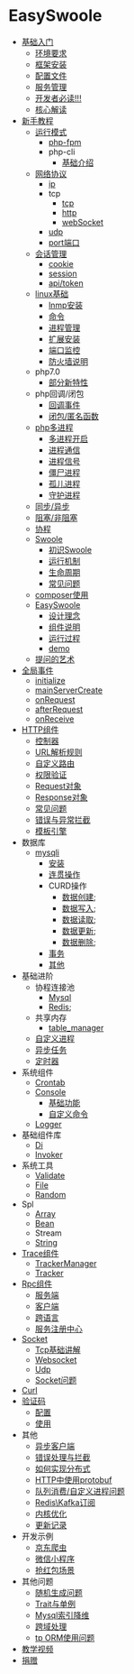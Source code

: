 # EasySwoole

- [基础入门](README.md)
    - [环境要求](Introduction/environment.md)
    - [框架安装](Introduction/install.md)
    - [配置文件](Introduction/config.md)
    - [服务管理](Introduction/server.md)
    - [开发者必读!!!](Introduction/remind.md)
    - [核心解读](Introduction/design.md)
- [新手教程](noobCourse/Introduction.md)
    - [运行模式](noobCourse/RunMode/Introduction.md)
        - [php-fpm](noobCourse/RunMode/php-fpm.md)
        - php-cli   
            - [基础介绍](noobCourse/RunMode/php-cli/Introduction.md)
    - [网络协议](noobCourse/NetworkrPotocol/Introduction.md)
        - [ip](noobCourse/NetworkrPotocol/ip.md)
        - tcp
            - [tcp](noobCourse/NetworkrPotocol/tcp/tcp.md)
            - [http](noobCourse/NetworkrPotocol/tcp/http.md)
            - [webSocket](noobCourse/NetworkrPotocol/tcp/websocket.md)
        - [udp](noobCourse/NetworkrPotocol/udp.md)
        - [port端口](noobCourse/NetworkrPotocol/port.md)
    - [会话管理](noobCourse/Conversation/Introduction.md)
        - [cookie](noobCourse/Conversation/Cookie.md)
        - [session](noobCourse/Conversation/Session.md)
        - [api/token](noobCourse/Conversation/token.md)    
    - [linux基础](noobCourse/Linux/Introduction.md)
        - [lnmp安装](noobCourse/Linux/Lnmp.md)
        - [命令](noobCourse/Linux/Command.md)
        - [进程管理](noobCourse/Linux/Process.md)
        - [扩展安装](noobCourse/Linux/Extention.md)
        - [端口监控](noobCourse/Linux/Port.md)
        - [防火墙说明](noobCourse/Linux/Firewall.md)
    - php7.0
        - [部分新特性](noobCourse/PHP/Php7.md)
    - php回调/闭包
        - [回调事件](noobCourse/PHP/Callback.md)
        - [闭包/匿名函数](noobCourse/PHP/Closures.md)
    - [php多进程](noobCourse/PHP/Multiprocess/Introduction.md)
        - [多进程开启](noobCourse/PHP/Multiprocess/fork.md)
        - [进程通信](noobCourse/PHP/Multiprocess/ProcessCommunication.md)
        - [进程信号](noobCourse/PHP/Multiprocess/ProcessSignal.md)
        - [僵尸进程](noobCourse/PHP/Multiprocess/ZombieProcess.md)
        - [孤儿进程](noobCourse/PHP/Multiprocess/OrphanProcess.md)
        - [守护进程](noobCourse/PHP/Multiprocess/Deamon.md)
    - [同步/异步](noobCourse/Sync.md)    
    - [阻塞/非阻塞](noobCourse/Block.md)
    - [协程](noobCourse/Coroutine.md)
    - [Swoole]()
        - [初识Swoole](noobCourse/Swoole/Start.md)
        - [运行机制](noobCourse/Swoole/RunningMode.md)
        - [生命周期](noobCourse/Swoole/Lifecycle.md)
        - [常见问题]()
    - [composer使用](noobCourse/Composer.md)
    - [EasySwoole](noobCourse/EasySwoole/Introduction.md)
        - [设计理念](noobCourse/EasySwoole/DesignIdea.md)
        - [组件说明](noobCourse/EasySwoole/Section.md)
        - [运行过程](noobCourse/EasySwoole/RunSteps.md)
        - [demo](noobCourse/EasySwoole/demo.md)
    - [提问的艺术](noobCourse/ArtOfAskingQuestions.md)
- [全局事件](Event/Introduction.md)
    - [initialize](Event/initialize.md)
    - [mainServerCreate](Event/mainServerCreate.md)
    - [onRequest](Event/onRequest.md)
    - [afterRequest](Event/afterRequest.md)
    - [onReceive](Event/onReceive.md)
- [HTTP组件](Http/intro.md)
    - [控制器](Http/controller.md)
    - [URL解析规则](Http/dispatch.md)
    - [自定义路由](Http/FastRoute.md)
    - [权限验证](Http/authorization.md)
    - [Request对象](Http/request.md)
    - [Response对象](Http/response.md)
    - [常见问题](Http/problem.md)
    - [错误与异常拦截](Http/exception.md)
    - [模板引擎](Http/template.md)
- 数据库
    - [mysqli](Database/mysqli/Introduction.md)   
        - [安装](Database/mysqli/install.md)
        - [连贯操作](Database/mysqli/continuous_operation.md)
        - CURD操作
            - [数据创建](Database/mysqli/curd/create_data.md);
            - [数据写入](Database/mysqli/curd/insert_data.md);
            - [数据读取](Database/mysqli/curd/read_data.md);
            - [数据更新](Database/mysqli/curd/update_data.md);
            - [数据删除](Database/mysqli/curd/delete_data.md);
        - [事务](Database/mysqli/Transaction.md)
        - [其他](Database/mysqli/othe.md)
- 基础进阶
    - 协程连接池
        - [Mysql](CoroutinePool/mysql_pool.md)
        - [Redis](CoroutinePool/redis_pool.md);
    - 共享内存
        - [table_manager](Advanced/ShareMemory/table_manager.md)
    - [自定义进程](Advanced/process.md)
    - [异步任务](Advanced/async_task.md)
    - [定时器](Advanced/timer.md)
- 系统组件
    - [Crontab](SystemComponent/crontab.md)
    - [Console](SystemComponent/Console/Introduction.md)
        - [基础功能](SystemComponent/Console/BasicFunction.md)
        - [自定义命令](SystemComponent/Console/CustomCommand.md)
    - [Logger](SystemComponent/logger.md)
- 基础组件库
    - [Di](Component/di.md)
    - [Invoker](Component/invoker.md)
- 系统工具
    - [Validate](Tools/validate.md)
    - [File](Tools/file.md)
    - [Random](Tools/random.md)
- Spl
    - [Array](Spl/array.md)
    - [Bean](Spl/bean.md)
    - Stream
    - [String](Spl/string.md)     
- [Trace组件](Trace/Introduction.md)
    - [TrackerManager](Trace/TrackerManager.md)
    - [Tracker](Trace/Tracker.md)
- [Rpc组件](Rpc/Introduction.md)
    - [服务端](Rpc/server.md)
    - [客户端](Rpc/client.md)
    - [跨语言](Rpc/otherPlatform.md)
    - [服务注册中心](Rpc/registerCenter.md)
- [Socket](Socket/Introduction.md)
    - [Tcp基础讲解](Socket/Tcp.md)
    - [Websocket](Socket/WebSocket.md)
    - [Udp](Socket/Udp.md)
    - [Socket问题](Socket/Problem.md)
- [Curl](Curl/curl.md)
- [验证码](Verifycode/Introduction.md)
    - [配置](Verifycode/Config.md)
    - [使用](Verifycode/VerifyCode.md)
- 其他
    - [异步客户端](Othe/AsyncClient.md)
    - [错误处理与拦截](Othe/Exception.md)
    - [如何实现分布式](Othe/Distribute.md)
    - [HTTP中使用protobuf](Othe/Protobuf.md)
    - [队列消费/自定义进程问题](Othe/Process.md)
    - [Redis\Kafka订阅](Othe/RedisSubscribe.md)
    - [内核优化](Othe/AsyncClient.md)
    - [更新记录](UpdateLog/Introduction.md)
- 开发示例
    - [京东爬虫](Example/jd.md)
    - [微信小程序](Example/miniProgram.md)
    - [抢红包场景](Example/readPacket.md)
- 其他问题
    - [随机生成问题](Problem/random.md)
    - [Trait与单例](Problem/traitSingleTon.md)
    - [Mysql索引降维](Problem/mysqlIndexReduce.md)
    - [跨域处理](Problem/cors.md)
    - [tp ORM使用问题](Problem/TpORM.md)
- [教学视频](teach.md)
- [捐赠](donate.md)
